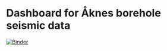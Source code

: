 # Dashboard for Åknes borehole seismic data
[![Binder](https://mybinder.org/badge_logo.svg)](https://mybinder.org/v2/gh/nlanget/Test-binder/HEAD)
